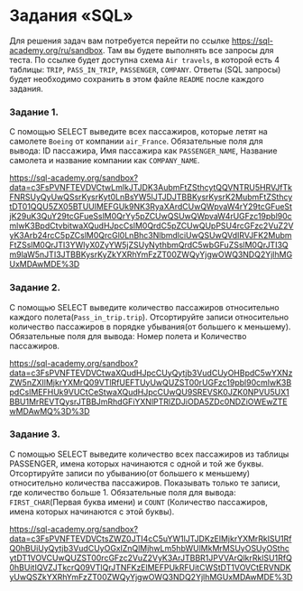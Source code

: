 # Задания «SQL»

Для решения задач вам потребуется перейти по ссылке https://sql-academy.org/ru/sandbox. 
Там вы будете выполнять все запросы для теста. По ссылке будет доступна схема `Air travels`, в которой есть
4 таблицы: `TRIP`, `PASS_IN_TRIP`, `PASSENGER`, `COMPANY`. Ответы (SQL запросы) будет необходимо сохранить в этом файле `README`
после каждого задания.

### Задание 1.

C помощью SELECT выведите всех пассажиров, которые летят на самолете `Boeing` от компании `air_France`.
Обязательные поля для вывода: ID пассажира, Имя пассажира как `PASSENGER_NAME`, Название самолета и название компании
как `COMPANY_NAME`.

https://sql-academy.org/sandbox?data=c3FsPVNFTEVDVCtwLmlkJTJDK3AubmFtZSthcytQQVNTRU5HRVJfTkFNRSUyQyUwQSsrKysrKyt0LnBsYW5lJTJDJTBBKysrKysrK2MubmFtZSthcytDT01QQU5ZX05BTUUlMEFGUk9NK3RyaXArdCUwQWpvaW4rY29tcGFueStjK29uK3QuY29tcGFueSslM0QrYy5pZCUwQSUwQWpvaW4rUGFzc19pbl90cmlwK3BpdCtvbitwaXQudHJpcCslM0QrdC5pZCUwQUpPSU4rcGFzc2VuZ2VyK3Arb24rcC5pZCslM0QrcGl0LnBhc3NlbmdlciUwQSUwQVdIRVJFK2MubmFtZSslM0QrJTI3YWlyX0ZyYW5jZSUyNythbmQrdC5wbGFuZSslM0QrJTI3Qm9laW5nJTI3JTBBKysrKyZkYXRhYmFzZT00ZWQyYjgwOWQ3NDQ2YjlhMGUxMDAwMDE%3D
<!-- ЗАКРЕПИТЕ ВАШ SELECT ОТ 1 ЗАДАНИЯ ЗДЕСЬ -->

### Задание 2.

C помощью SELECT выведите количество пассажиров относительно каждого полета(`Pass_in_trip.trip`).
Отсортируйте записи относительно количество пассажиров в порядке убывания(от большего к меньшему).
Обязательные поля для вывода: Номер полета и Количество пассажиров.

https://sql-academy.org/sandbox?data=c3FsPVNFTEVDVCtwaXQudHJpcCUyQytjb3VudCUyOHBpdC5wYXNzZW5nZXIlMjkrYXMrQ09VTlRfUEFTUyUwQUZST00rUGFzc19pbl90cmlwK3BpdCslMEFHUk9VUCtCeStwaXQudHJpcCUwQU9SREVSK0JZK0NPVU5UX1BBU1MrREVTQysrJTBBJmRhdGFiYXNlPTRlZDJiODA5ZDc0NDZiOWEwZTEwMDAwMQ%3D%3D
<!-- ЗАКРЕПИТЕ ВАШ SELECT ОТ 2 ЗАДАНИЯ ЗДЕСЬ -->

### Задание 3.

С помощью SELECT выведите количество всех пассажиров из таблицы PASSENGER, имена которых начинаются с одной и той же буквы.
Отсортируйте записи по убыванию(от большего к меньшему) относительно количества пассажиров. Показывать только те записи,
где количество больше 1. Обязательные поля для вывода: `FIRST_CHAR`(Первая буква имени) 
и `COUNT` (Количество пассажиров, имена которых начинаются с этой буквы).

https://sql-academy.org/sandbox?data=c3FsPVNFTEVDVCtsZWZ0JTI4cC5uYW1lJTJDKzElMjkrYXMrRklSU1RfQ0hBUiUyQytjb3VudCUyOGxlZnQlMjhwLm5hbWUlMkMrMSUyOSUyOSthcytDT1VOVCUwQUZST00rcGFzc2VuZ2VyK3ArJTBBR1JPVVArQlkrRklSU1RfQ0hBUitIQVZJTkcrQ09VTlQrJTNFKzElMEFPUkRFUitCWStDT1VOVCtERVNDKyUwQSZkYXRhYmFzZT00ZWQyYjgwOWQ3NDQ2YjlhMGUxMDAwMDE%3D
<!-- ЗАКРЕПИТЕ ВАШ SELECT ОТ 3 ЗАДАНИЯ ЗДЕСЬ -->

<!-- После выполнения всех заданий, необходимо сделать push в репозиторий и отправить ссылку на него -->
